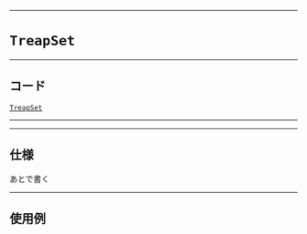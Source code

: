 _____

# `TreapSet`

_____

## コード

[`TreapSet`](https://github.com/titan-23/Library_py/blob/main/DataStructures/Treap/TreapSet.py)
<!-- code=https://github.com/titan-23/Library_py/blob/main/DataStructures\Treap\TreapSet.py -->

_____


_____

## 仕様

あとで書く

_____

## 使用例

```python
```


